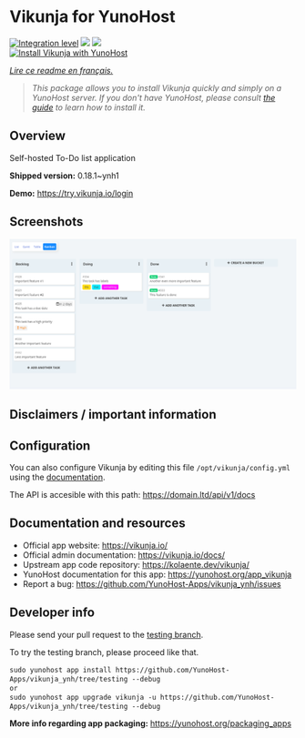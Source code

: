 <!--
N.B.: This README was automatically generated by https://github.com/YunoHost/apps/tree/master/tools/README-generator
It shall NOT be edited by hand.
-->

# Vikunja for YunoHost

[![Integration level](https://dash.yunohost.org/integration/vikunja.svg)](https://dash.yunohost.org/appci/app/vikunja) ![](https://ci-apps.yunohost.org/ci/badges/vikunja.status.svg) ![](https://ci-apps.yunohost.org/ci/badges/vikunja.maintain.svg)  
[![Install Vikunja with YunoHost](https://install-app.yunohost.org/install-with-yunohost.svg)](https://install-app.yunohost.org/?app=vikunja)

*[Lire ce readme en français.](./README_fr.md)*

> *This package allows you to install Vikunja quickly and simply on a YunoHost server.
If you don't have YunoHost, please consult [the guide](https://yunohost.org/#/install) to learn how to install it.*

## Overview

Self-hosted To-Do list application

**Shipped version:** 0.18.1~ynh1

**Demo:** https://try.vikunja.io/login

## Screenshots

![](./doc/screenshots/kanban.png)

## Disclaimers / important information

## Configuration

You can also configure Vikunja by editing this file `/opt/vikunja/config.yml` using the [documentation](https://vikunja.io/docs/config-options/).


The API is accesible with this path: https://domain.ltd/api/v1/docs
## Documentation and resources

* Official app website: https://vikunja.io/
* Official admin documentation: https://vikunja.io/docs/
* Upstream app code repository: https://kolaente.dev/vikunja/
* YunoHost documentation for this app: https://yunohost.org/app_vikunja
* Report a bug: https://github.com/YunoHost-Apps/vikunja_ynh/issues

## Developer info

Please send your pull request to the [testing branch](https://github.com/YunoHost-Apps/vikunja_ynh/tree/testing).

To try the testing branch, please proceed like that.
```
sudo yunohost app install https://github.com/YunoHost-Apps/vikunja_ynh/tree/testing --debug
or
sudo yunohost app upgrade vikunja -u https://github.com/YunoHost-Apps/vikunja_ynh/tree/testing --debug
```

**More info regarding app packaging:** https://yunohost.org/packaging_apps